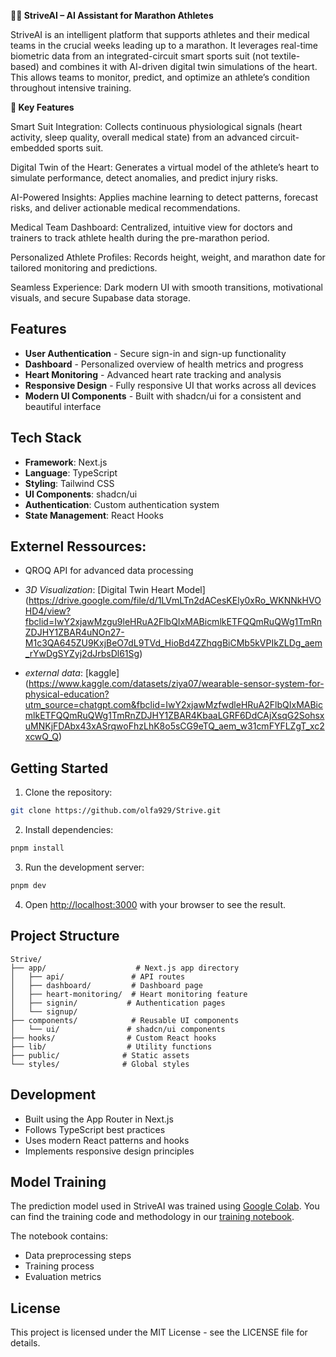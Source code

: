 **🏃‍♂️ StriveAI – AI Assistant for Marathon Athletes**

StriveAI is an intelligent platform that supports athletes and their medical teams in the crucial weeks leading up to a marathon. It leverages real-time biometric data from an integrated-circuit smart sports suit (not textile-based) and combines it with AI-driven digital twin simulations of the heart. This allows teams to monitor, predict, and optimize an athlete’s condition throughout intensive training.

**🌟 Key Features**

Smart Suit Integration: Collects continuous physiological signals (heart activity, sleep quality, overall medical state) from an advanced circuit-embedded sports suit.

Digital Twin of the Heart: Generates a virtual model of the athlete’s heart to simulate performance, detect anomalies, and predict injury risks.

AI-Powered Insights: Applies machine learning to detect patterns, forecast risks, and deliver actionable medical recommendations.

Medical Team Dashboard: Centralized, intuitive view for doctors and trainers to track athlete health during the pre-marathon period.

Personalized Athlete Profiles: Records height, weight, and marathon date for tailored monitoring and predictions.

Seamless Experience: Dark modern UI with smooth transitions, motivational visuals, and secure Supabase data storage.

## Features

- **User Authentication** - Secure sign-in and sign-up functionality
- **Dashboard** - Personalized overview of health metrics and progress
- **Heart Monitoring** - Advanced heart rate tracking and analysis
- **Responsive Design** - Fully responsive UI that works across all devices
- **Modern UI Components** - Built with shadcn/ui for a consistent and beautiful interface

## Tech Stack

- **Framework**: Next.js
- **Language**: TypeScript
- **Styling**: Tailwind CSS
- **UI Components**: shadcn/ui
- **Authentication**: Custom authentication system
- **State Management**: React Hooks

## Externel Ressources: 
  - QROQ API for advanced data processing
    
  - *3D Visualization*: [Digital Twin Heart Model] (https://drive.google.com/file/d/1LVmLTn2dACesKEly0xRo_WKNNkHVOHD4/view?fbclid=IwY2xjawMzgu9leHRuA2FlbQIxMABicmlkETFQQmRuQWg1TmRnZDJHY1ZBAR4uNOn27-M1c3QA645ZU9KxjBeO7dL9TVd_HioBd4ZZhqgBiCMb5kVPIkZLDg_aem_rYwDgSYZyj2dJrbsDl61Sg)
    
- *external data*: [kaggle] (https://www.kaggle.com/datasets/ziya07/wearable-sensor-system-for-physical-education?utm_source=chatgpt.com&fbclid=IwY2xjawMzfwdleHRuA2FlbQIxMABicmlkETFQQmRuQWg1TmRnZDJHY1ZBAR4KbaaLGRF6DdCAjXsqG2SohsxuMNKjFDAbx43xASrqwoFhzLhK8o5sCG9eTQ_aem_w31cmFYFLZgT_xc2xcwQ_Q)


## Getting Started

1. Clone the repository:
```bash
git clone https://github.com/olfa929/Strive.git
```

2. Install dependencies:
```bash
pnpm install
```

3. Run the development server:
```bash
pnpm dev
```

4. Open [http://localhost:3000](http://localhost:3000) with your browser to see the result.

## Project Structure

```
Strive/
├── app/                    # Next.js app directory
│   ├── api/               # API routes
│   ├── dashboard/         # Dashboard page
│   ├── heart-monitoring/  # Heart monitoring feature
│   ├── signin/           # Authentication pages
│   └── signup/
├── components/            # Reusable UI components
│   └── ui/               # shadcn/ui components
├── hooks/                # Custom React hooks
├── lib/                  # Utility functions
├── public/              # Static assets
└── styles/              # Global styles
```

## Development

- Built using the App Router in Next.js
- Follows TypeScript best practices
- Uses modern React patterns and hooks
- Implements responsive design principles

## Model Training

The prediction model used in StriveAI was trained using [Google Colab](https://colab.research.google.com/). You can find the training code and methodology in our [training notebook](https://colab.research.google.com/drive/1Ejv6TZXQWFKXviYrWUpvPiILPFk6jPS0?usp=sharing&fbclid=IwY2xjawMyck5leHRuA2FlbQIxMABicmlkETFydVZBcW1ndVlkWDlqWEkxAR6Gig4ylFWtqvXZaUMz1EGWUvcihoGqq-asrUf4eAln-DdZ8-1Aet52d11SKA_aem_ZhuDXyO4EyuhLvQaAiWu0A#scrollTo=Vp464D6qOejX).

The notebook contains:
- Data preprocessing steps
- Training process
- Evaluation metrics

## License

This project is licensed under the MIT License - see the LICENSE file for details.

